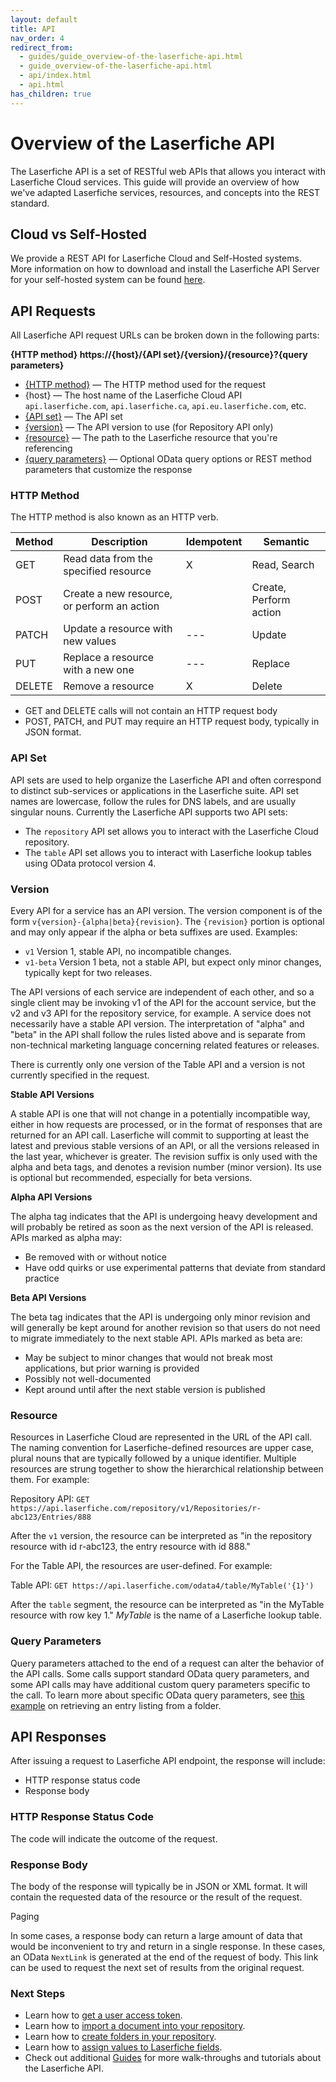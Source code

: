 ```yaml
---
layout: default
title: API
nav_order: 4
redirect_from:
  - guides/guide_overview-of-the-laserfiche-api.html
  - guide_overview-of-the-laserfiche-api.html
  - api/index.html
  - api.html
has_children: true
---
```


<!--© 2024 Laserfiche.
See LICENSE-DOCUMENTATION and LICENSE-CODE in the project root for license information.-->

# Overview of the Laserfiche API

The Laserfiche API is a set of RESTful web APIs that allows you interact with Laserfiche Cloud services. This guide will provide an overview of how we've adapted Laserfiche services, resources, and concepts into the REST standard.

## Cloud vs Self-Hosted

We provide a REST API for Laserfiche Cloud and Self-Hosted systems. More information on how to download and install the Laserfiche API Server for your self-hosted system can be found [here](../../api/server/).

## API Requests

All Laserfiche API request URLs can be broken down in the following parts:

**{HTTP method} https://{host}/{API set}/{version}/{resource}?{query parameters}**

- [{HTTP method}](#http-method) — The HTTP method used for the request
- {host} — The host name of the Laserfiche Cloud API `api.laserfiche.com`, `api.laserfiche.ca`, `api.eu.laserfiche.com`, etc.
- [{API set}](#api-set) — The API set
- [{version}](#version) — The API version to use (for Repository API only)
- [{resource}](#resource) — The path to the Laserfiche resource that you're referencing
- [{query parameters}](#query-parameters) — Optional OData query options or REST method parameters that customize the response

### HTTP Method

The HTTP method is also known as an HTTP verb.

| Method | Description                                 | Idempotent | Semantic               |
| ------ | ------------------------------------------- | ---------- | ---------------------- |
| GET    | Read data from the specified resource       | X          | Read, Search           |
| POST   | Create a new resource, or perform an action |            | Create, Perform action |
| PATCH  | Update a resource with new values           | ---        | Update                 |
| PUT    | Replace a resource with a new one           | ---        | Replace                |
| DELETE | Remove a resource                           | X          | Delete                 |

- GET and DELETE calls will not contain an HTTP request body
- POST, PATCH, and PUT may require an HTTP request body, typically in JSON format.

### API Set

API sets are used to help organize the Laserfiche API and often correspond to distinct sub-services or applications in the Laserfiche suite. API set names are lowercase, follow the rules for DNS labels, and are usually singular nouns.
Currently the Laserfiche API supports two API sets:

- The `repository` API set allows you to interact with the Laserfiche Cloud repository.
- The `table` API set allows you to interact with Laserfiche lookup tables using OData protocol version 4.

### Version

Every API for a service has an API version. The version component is of the form `v{version}-{alpha|beta}{revision}`. The `{revision}` portion is optional and may only appear if the alpha or beta suffixes are used. Examples:

- `v1` Version 1, stable API, no incompatible changes.
- `v1-beta` Version 1 beta, not a stable API, but expect only minor changes, typically kept for two releases.

The API versions of each service are independent of each other, and so a single client may be invoking v1 of the API for the account service, but the v2 and v3 API for the repository service, for example. A service does not necessarily have a stable API version. The interpretation of "alpha" and "beta" in the API shall follow the rules listed above and is separate from non-technical marketing language concerning related features or releases.

There is currently only one version of the Table API and a version is not currently specified in the request.

**Stable API Versions**

A stable API is one that will not change in a potentially incompatible way, either in how requests are processed, or in the format of responses that are returned for an API call. Laserfiche will commit to supporting at least the latest and previous stable versions of an API, or all the versions released in the last year, whichever is greater. The revision suffix is only used with the alpha and beta tags, and denotes a revision number (minor version). Its use is optional but recommended, especially for beta versions.

**Alpha API Versions**

The alpha tag indicates that the API is undergoing heavy development and will probably be retired as soon as the next version of the API is released. APIs marked as alpha may:

- Be removed with or without notice
- Have odd quirks or use experimental patterns that deviate from standard practice

**Beta API Versions**

The beta tag indicates that the API is undergoing only minor revision and will generally be kept around for another revision so that users do not need to migrate immediately to the next stable API. APIs marked as beta are:

- May be subject to minor changes that would not break most applications, but prior warning is provided
- Possibly not well-documented
- Kept around until after the next stable version is published

### Resource

Resources in Laserfiche Cloud are represented in the URL of the API call. The naming convention for Laserfiche-defined resources are upper case, plural nouns that are typically followed by a unique identifier. Multiple resources are strung together to show the hierarchical relationship between them. For example:

Repository API: `GET https://api.laserfiche.com/repository/v1/Repositories/r-abc123/Entries/888`

After the `v1` version, the resource can be interpreted as "in the repository resource with id r-abc123, the entry resource with id 888."

For the Table API, the resources are user-defined. For example:

Table API: `GET https://api.laserfiche.com/odata4/table/MyTable('{1}')`

After the `table` segment, the resource can be interpreted as "in the MyTable resource with row key 1." _MyTable_ is the name of a Laserfiche lookup table.

### Query Parameters

Query parameters attached to the end of a request can alter the behavior of the API calls. Some calls support standard OData query parameters, and some API calls may have additional custom query parameters specific to the call. To learn more about specific OData query parameters, see [this example](../../guides/documents-and-folders/guide_get-folder-listing/#customizing-the-listing-response-with-query-parameters) on retrieving an entry listing from a folder.

## API Responses

After issuing a request to Laserfiche API endpoint, the response will include:

- HTTP response status code
- Response body

### HTTP Response Status Code

The code will indicate the outcome of the request.

### Response Body

The body of the response will typically be in JSON or XML format. It will contain the requested data of the resource or the result of the request.

Paging

In some cases, a response body can return a large amount of data that would be inconvenient to try and return in a single response. In these cases, an OData `NextLink` is generated at the end of the request of body. This link can be used to request the next set of results from the original request.

### Next Steps

- Learn how to [get a user access token](../../api/authentication/guide_authenticate-to-the-laserfiche-api/).
- Learn how to [import a document into your repository](../../guides/documents-and-folders/guide_importing-documents/).
- Learn how to [create folders in your repository](../../guides/documents-and-folders/guide_creating-folders/).
- Learn how to [assign values to Laserfiche fields](../../guides/metadata/guide_write-field-values/).
- Check out additional [Guides](../../guides/) for more walk-throughs and tutorials about the Laserfiche API.

